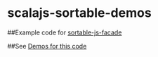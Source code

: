 # scalajs-sortable-demos
##Example code for [sortable-js-facade](https://github.com/Kremlianski/sortable-js-facade)

##See [Demos for this code](http://projects.scalapro.net/sortable-js-facade/)

